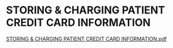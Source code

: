 # STORING & CHARGING PATIENT CREDIT CARD INFORMATION

[STORING & CHARGING PATIENT CREDIT CARD INFORMATION.pdf](STORING%20&%20CHARGING%20PATIENT%20CREDIT%20CARD%20INFORMATION%20c94c08a71bc743f09637f71e9df85039/STORING__CHARGING_PATIENT_CREDIT_CARD_INFORMATION.pdf)